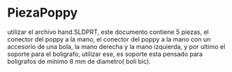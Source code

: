 # PiezaPoppy
utilizar el archivo hand.SLDPRT, este documento contiene 5 piezas, el conector del poppy a la mano, el conector del poppy a la mano con un accesorio de una bola, la mano derecha y la mano izquierda, y por ultimo el soporte para el boligrafo, utilizar ese, es  soporte esta pensado para boligrafos de minimo 8 mm de diametro( boli bic).
